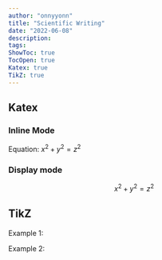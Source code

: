 ```yaml
---
author: "onnyyonn"
title: "Scientific Writing"
date: "2022-06-08"
description:
tags:
ShowToc: true
TocOpen: true
Katex: true
TikZ: true
---
```

## Katex

### Inline Mode

Equation: $x^2 + y^2 = z^2$

### Display mode

$$
x^2 + y^2 = z^2
$$

## TikZ

Example 1:
<script type="text/tikz">
  \begin{tikzpicture}
    \filldraw[color=red!60, fill=red!5, very thick](-1,0) circle (1.5);
    \draw[blue, very thick] (0,0) rectangle (3,2);
    \draw[orange, ultra thick] (4,0) -- (6,0) -- (5.7,2) -- cycle;
  \end{tikzpicture}
</script>

Example 2:
<script type="text/tikz">
  \begin{tikzpicture}
	  \draw (0,0) -- (12,0);
	  \draw (0.2,1)node[left,font=\tiny] {$y=1$} -- (11.8,1);
	  \draw (0.2,-1)node[left,font=\tiny] {$y=-1$} -- (11.8,-1); 
	  \foreach \x in {0,0.5,...,12}{
	    \draw (\x,-0.2)node [below,font=\tiny,] {\x} -- (\x,0.2) ;
	  }
	  \draw[ultra thick, red]
	      (3,0) sin (4,1) cos (5,0) sin (6,-1) cos (7,0)
	            sin (8,1) cos (9,0) sin (10,-1) cos (11,0);    
  \end{tikzpicture}
</script>


	
